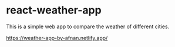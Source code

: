 # react-weather-app
This is a simple web app to compare the weather of different cities.

https://weather-app-by-afnan.netlify.app/
